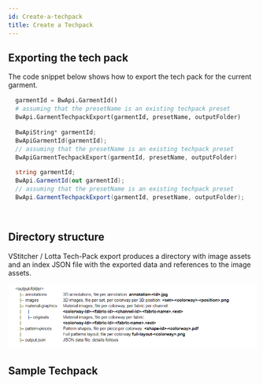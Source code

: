 ```yaml
---
id: Create-a-techpack
title: Create a Techpack
---
```


## Exporting the tech pack
The code snippet below shows how to export the tech pack for the current garment. <br/>
<!--DOCUSAURUS_CODE_TABS-->
<!--Python-->
```python
  garmentId = BwApi.GarmentId()
  # assuming that the presetName is an existing techpack preset
  BwApi.GarmentTechpackExport(garmentId, presetName, outputFolder)
```
<!--C++-->
```cpp
  BwApiString* garmentId;
  BwApiGarmentId(garmentId);
  // assuming that the presetName is an existing techpack preset
  BwApiGarmentTechpackExport(garmentId, presetName, outputFolder)
```
<!--C#-->
```csharp
  string garmentId;
  BwApi.GarmentId(out garmentId);
  // assuming that the presetName is an existing techpack preset
  BwApi.GarmentTechpackExport(garmentId, presetName, outputFolder);
```
<!--END_DOCUSAURUS_CODE_TABS-->

<br/>

## Directory structure
VStitcher / Lotta Tech-Pack export produces a directory with image assets and an index JSON file with the exported data and references to the image assets.

![alt-text](../assets/Directory-structure.png)

## Sample Techpack